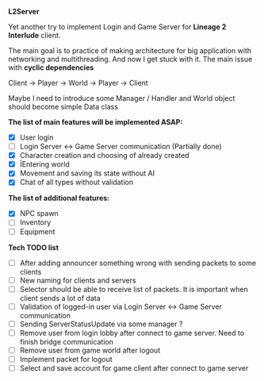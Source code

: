 **L2Server**

Yet another try to implement Login and Game Server for **Lineage 2 Interlude** client.

The main goal is to practice of making architecture for big application with networking and multithreading. And now I
get stuck with it. The main issue with **cyclic dependencies**

Client -> Player -> World -> Player -> Client

Maybe I need to introduce some Manager / Handler and World object should become simple Data class

**The list of main features will be implemented ASAP:**
- [X] User login
- [ ] Login Server <-> Game Server communication (Partially done)
- [X] Character creation and choosing of already created
- [X] ÏEntering world
- [X] Movement and saving its state without AI
- [X] Chat of all types without validation

**The list of additional features:**
- [x] NPC spawn
- [ ] Inventory
- [ ] Equipment

**Tech TODO list**
- [ ] After adding announcer something wrong with sending packets to some clients
- [ ] New naming for clients and servers
- [ ] Selector should be able to receive list of packets. It is important when client sends a lot of data
- [ ] Validation of logged-in user via Login Server <-> Game Server communication
- [ ] Sending ServerStatusUpdate via some manager ?
- [ ] Remove user from login lobby after connect to game server. Need to finish bridge communication
- [ ] Remove user from game world after logout
- [ ] Implement packet for logout
- [ ] Select and save account for game client after connect to game server